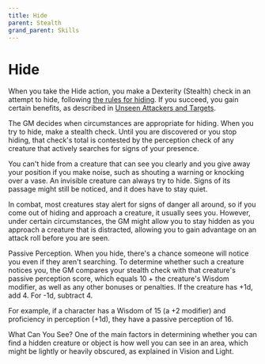 ```yaml
---
title: Hide
parent: Stealth
grand_parent: Skills
---
```


# Hide
When you take the Hide action, you make a Dexterity (Stealth) check in an attempt to hide, following [the rules for hiding](http://stormchaserroleplaying.com/stormchaserRPG/UsingAbilityScores/UsingEachAbility/Dexterity/#hiding). If you succeed, you gain certain benefits, as described in [Unseen Attackers and Targets](http://stormchaserroleplaying.com/stormchaserRPG/Combat/MakinganAttack/UnseenAttackersandTargets/).

The GM decides when circumstances are appropriate for hiding. When you try to hide, make a stealth check. Until you are discovered or you stop hiding, that check's total is contested by the perception check of any creature that actively searches for signs of your presence.

You can't hide from a creature that can see you clearly and you give away your position if you make noise, such as shouting a warning or knocking over a vase. An invisible creature can always try to hide. Signs of its passage might still be noticed, and it does have to stay quiet.

In combat, most creatures stay alert for signs of danger all around, so if you come out of hiding and approach a creature, it usually sees you. However, under certain circumstances, the GM might allow you to stay hidden as you approach a creature that is distracted, allowing you to gain advantage on an attack roll before you are seen.

Passive Perception. When you hide, there's a chance someone will notice you even if they aren't searching. To determine whether such a creature notices you, the GM compares your stealth check with that creature's passive perception score, which equals 10 + the creature's Wisdom modifier, as well as any other bonuses or penalties. If the creature has +1d, add 4. For -1d, subtract 4.

For example, if a character has a Wisdom of 15 (a +2 modifier) and proficiency in perception (+1d), they have a passive perception of 16.

What Can You See? One of the main factors in determining whether you can find a hidden creature or object is how well you can see in an area, which might be lightly or heavily obscured, as explained in Vision and Light.
